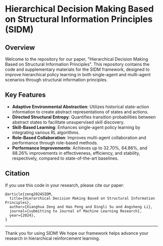 # Hierarchical Decision Making Based on Structural Information Principles (SIDM)

## Overview
Welcome to the repository for our paper, "Hierarchical Decision Making Based on Structural Information Principles". This repository contains the code and supplementary materials for the SIDM framework, designed to improve hierarchical policy learning in both single-agent and multi-agent scenarios through structural information principles.

## Key Features
- **Adaptive Environmental Abstraction**: Utilizes historical state-action information to create abstract representations of states and actions.
- **Directed Structural Entropy**: Quantifies transition probabilities between abstract states to facilitate unsupervised skill discovery.
- **Skill-Based Learning**: Enhances single-agent policy learning by integrating various RL algorithms.
- **Role-Based Collaboration**: Improves multi-agent collaboration and performance through role-based methods.
- **Performance Improvements**: Achieves up to 32.70%, 64.86%, and 88.26% improvements in effectiveness, efficiency, and stability, respectively, compared to state-of-the-art baselines.

## Citation
If you use this code in your research, please cite our paper:
```
@article{zeng2024SIDM,
  title={Hierarchical Decision Making Based on Structural Information Principles},
  author={Xianghua Zeng and Hao Peng and Dingli Su and Angsheng Li},
  journal={submitting to Journal of Machine Learning Research},
  year={2024},
}
```

---

Thank you for using SIDM! We hope our framework helps advance your research in hierarchical reinforcement learning.
